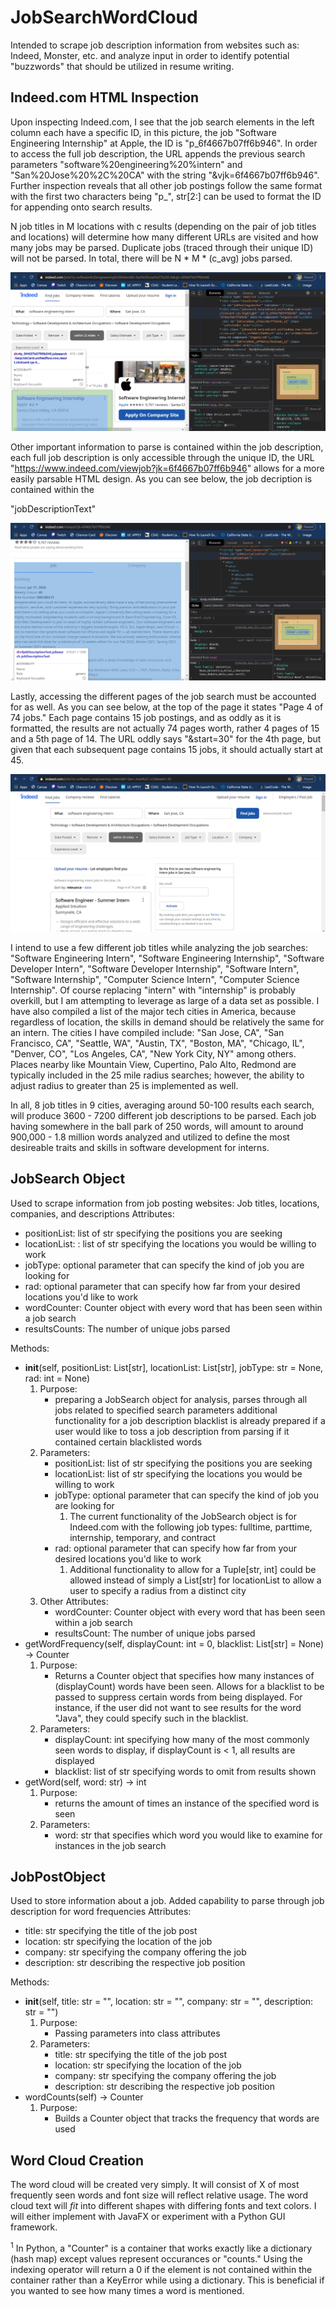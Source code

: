 # JobSearchWordCloud
  Intended to scrape job description information from websites such as: Indeed, Monster, etc. and analyze input in order to identify potential "buzzwords" that should be utilized in resume writing.

 ## Indeed.com HTML Inspection
  Upon inspecting Indeed.com, I see that the job search elements in the left column each have a specific ID, in this picture, the job "Software Engineering Internship" at Apple, the ID is "p_6f4667b07ff6b946". In order to access the full job description, the URL appends the previous search parameters "software%20engineering%20%intern" and "San%20Jose%20%2C%20CA" with the string "&vjk=6f4667b07ff6b946". Further inspection reveals that all other job postings follow the same format with the first two characters being "p_", str[2:] can be used to format the ID for appending onto search results.

  N job titles in M locations with c results (depending on the pair of job titles and locations) will determine how many different URLs are visited and how many jobs may be parsed. Duplicate jobs (traced through their unique ID) will not be parsed. In total, there will be N * M * (c_avg) jobs parsed.

![Alt Text](/jobsearch/IndeedJSHTML2.png?raw=true)

  Other important information to parse is contained within the job description, each full job description is only accessible through the unique ID, the URL "https://www.indeed.com/viewjob?jk=6f4667b07ff6b946" allows for a more easily parsable HTML design. As you can see below, the job decription is contained within the <div> "jobDescriptionText"

![Alt Text](/jobsearch/IndeedJSHTML3.png?raw=true)

  Lastly, accessing the different pages of the job search must be accounted for as well. As you can see below, at the top of the page it states "Page 4 of 74 jobs." Each page contains 15 job postings, and as oddly as it is formatted, the results are not actually 74 pages worth, rather 4 pages of 15 and a 5th page of 14. The URL oddly says "&start=30" for the 4th page, but given that each subsequent page contains 15 jobs, it should actually start at 45.

![Alt Text](/jobsearch/IndeedJSHTML1.png?raw=true)

  I intend to use a few different job titles while analyzing the job searches: "Software Engineering Intern", "Software Engineering Internship", "Software Developer Intern", "Software Developer Internship", "Software Intern", "Software Internship", "Computer Science Intern", "Computer Science Internship". Of course replacing "intern" with "internship" is probably overkill, but I am attempting to leverage as large of a data set as possible. I have also compiled a list of the major tech cities in America, because regardless of location, the skills in demand should be relatively the same for an intern. The cities I have compiled include: "San Jose, CA", "San Francisco, CA", "Seattle, WA", "Austin, TX", "Boston, MA", "Chicago, IL", "Denver, CO", "Los Angeles, CA", "New York City, NY" among others. Places nearby like Mountain View, Cupertino, Palo Alto, Redmond are typically included in the 25 mile radius searches; however, the ability to adjust radius to greater than 25 is implemented as well.

  In all, 8 job titles in 9 cities, averaging around 50-100 results each search, will produce 3600 - 7200 different job descriptions to be parsed. Each job having somewhere in the ball park of 250 words, will amount to around 900,000 - 1.8 million words analyzed and utilized to define the most desireable traits and skills in software development for interns.

## JobSearch Object
Used to scrape information from job posting websites: Job titles, locations, companies, and descriptions
Attributes:
- positionList: list of str specifying the positions you are seeking
- locationList: : list of str specifying the locations you would be willing to work
- jobType: optional parameter that can specify the kind of job you are looking for
- rad: optional parameter that can specify how far from your desired locations you'd like to work
- wordCounter: Counter object with every word that has been seen within a job search
- resultsCounts: The number of unique jobs parsed

Methods:
- __init__(self, positionList: List[str], locationList: List[str], jobType: str = None, rad: int = None)
    1. Purpose: 
        - preparing a JobSearch object for analysis, parses through all jobs related to specified search parameters additional functionality for a job description blacklist is already prepared if a user would like to toss a job description from parsing if it contained certain blacklisted words
    2. Parameters:
        - positionList: list of str specifying the positions you are seeking
        - locationList: list of str specifying the locations you would be willing to work
        - jobType: optional parameter that can specify the kind of job you are looking for
            1. The current functionality of the JobSearch object is for Indeed.com with the following job types: fulltime, parttime, internship, temporary, and contract
        - rad: optional parameter that can specify how far from your desired locations you'd like to work
            1. Additional functionality to allow for a Tuple[str, int] could be allowed instead of simply a List[str] for locationList to allow a user to specify a radius from a distinct city
    3. Other Attributes:
        - wordCounter: Counter object with every word that has been seen within a job search
        - resultsCount: The number of unique jobs parsed
- getWordFrequency(self, displayCount: int = 0, blacklist: List[str] = None) -> Counter
    1. Purpose: 
        - Returns a Counter object that specifies how many instances of (displayCount) words have been seen. Allows for a blacklist to be passed to suppress certain words from being displayed. For instance, if the user did not want to see results for the word "Java", they could specify such in the blacklist.
    2. Parameters:
        - displayCount: int specifying how many of the most commonly seen words to display, if displayCount is < 1, all results are displayed
        - blacklist: list of str specifying words to omit from results shown
- getWord(self, word: str) -> int
    1. Purpose: 
        - returns the amount of times an instance of the specified word is seen
    2. Parameters:
        - word: str that specifies which word you would like to examine for instances in the job search
        
## JobPostObject
Used to store information about a job. Added capability to parse through job description for word frequencies
Attributes:
- title: str specifying the title of the job post
- location: str specifying the location of the job
- company: str specifying the company offering the job
- description: str describing the respective job position

Methods:
- __init__(self, title: str = "", location: str = "", company: str = "", description: str = "")
    1. Purpose:
        - Passing parameters into class attributes
    2. Parameters:
        - title: str specifying the title of the job post
        - location: str specifying the location of the job
        - company: str specifying the company offering the job
        - description: str describing the respective job position
- wordCounts(self) -> Counter
    1. Purpose:
        - Builds a Counter object that tracks the frequency that words are used

## Word Cloud Creation
The word cloud will be created very simply. It will consist of X of most frequently seen words and font size will reflect relative usage. The word cloud text will *fit* into different shapes with differing fonts and text colors. I will either implement with JavaFX or experiment with a Python GUI framework.

<sup>1</sup> In Python, a "Counter" is a container that works exactly like a dictionary (hash map) except values represent occurances or "counts." Using the indexing operator will return a 0 if the element is not contained within the container rather than a KeyError while using a dictionary. This is beneficial if you wanted to see how many times a word is mentioned.
